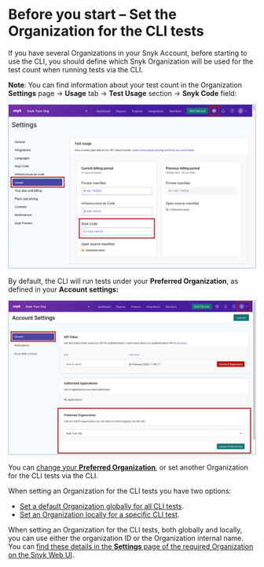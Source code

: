 # Before you start – Set the Organization for the CLI tests

If you have several Organizations in your Snyk Account, before starting to use the CLI, you should define which Snyk Organization will be used for the test count when running tests via the CLI.

**Note**: You can find information about your test count in the Organization **Settings** page -> **Usage** tab -> **Test Usage** section -> **Snyk Code** field:

![](<../../../../.gitbook/assets/snyk Code - CLI - Test Count.png>)

By default, the CLI will run tests under your **Preferred Organization**, as defined in your **Account settings:**

![](<../../../../.gitbook/assets/snyk Code - CLI - Organization - Preferred Org.png>)

You can [change your **Preferred Organization**](https://docs.snyk.io/features/user-and-group-management/managing-groups-and-organizations/manage-snyk-organizations#setting-your-preferred-organization), or set another Organization for the CLI tests via the CLI.

When setting an Organization for the CLI tests you have two options:

* [Set a default Organization globally for all CLI tests](setting-the-default-organization-for-all-cli-tests.md).
* [Set an Organization locally for a specific CLI test](setting-an-organization-for-a-specific-cli-test.md).

When setting an Organization for the CLI tests, both globally and locally, you can use either the organization ID or the Organization internal name. You can [find these details in the **Settings** page of the required Organization on the Snyk Web UI](finding-the-snyk-id-and-internal-name-of-an-organization.md).
